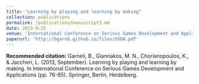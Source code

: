 ```yaml
---
title: "Learning by playing and learning by making"
collection: publications
permalink: /publications/manuscript3.md
date: 2013-9-25
venue: 'International Conference on Serious Games Development and Applications'
paperurl: 'http://bgarnb.github.io/files/SGDA.pdf'
---
```


<b> Recommended citation:</b> Garneli, B., Giannakos, M. N., Chorianopoulos, K., & Jaccheri, L. (2013, September). Learning by playing and learning by making. In International Conference on Serious Games Development and Applications (pp. 76-85). Springer, Berlin, Heidelberg.
